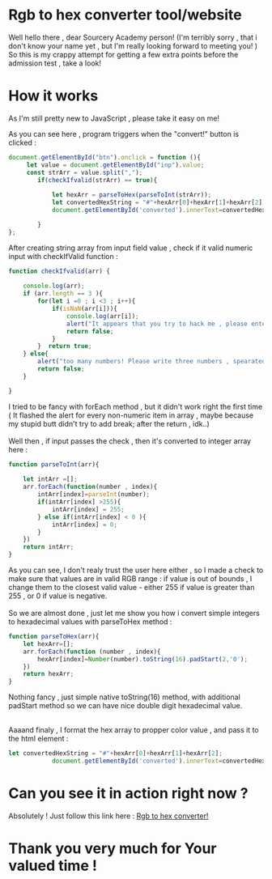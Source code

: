 # Rgb to hex converter tool/website #
Well hello there , dear Sourcery Academy person! (I'm terribly sorry , that i don't know your name yet , but I'm really looking forward to meeting you! )</br>
So this is my crappy attempt for getting a few extra points before the admission test , take a look! 

# How it works #

As I'm still pretty new to JavaScript , please take it easy on me!

As you can see here , program triggers when the "convert!" button is clicked :
```JavaScript
document.getElementById("btn").onclick = function (){
     let value = document.getElementById("inp").value;
     const strArr = value.split(",");
        if(checkIfvalid(strArr) == true){
            
            let hexArr = parseToHex(parseToInt(strArr));
            let convertedHexString = "#"+hexArr[0]+hexArr[1]+hexArr[2];
            document.getElementById('converted').innerText=convertedHexString;

        }
};
```
After creating string array from input field value , check if it valid numeric input with checkIfValid function : 
```JavaScript
function checkIfvalid(arr) {
   
    console.log(arr);
    if (arr.length == 3 ){
        for(let i =0 ; i <3 ; i++){
            if(isNaN(arr[i])){
                console.log(arr[i]);
                alert("It appears that you try to hack me , please enter only numeric values!");
                return false;
            }
        }  return true;
    } else{
        alert("too many numbers! Please write three numbers , spearated by a comma !");
        return false;
    }

}
``` 
I tried to be fancy with forEach method , but it didn't work right the first time ( It flashed the alert for every non-numeric item in array , maybe because my stupid butt didn't try to add break; after the return , idk..) </br></br>
Well then , if input passes the check , then it's converted to integer array here : 
```JavaScript
function parseToInt(arr){
    
    let intArr =[];
    arr.forEach(function(number , index){
        intArr[index]=parseInt(number);
        if(intArr[index] >255){
            intArr[index] = 255;
        } else if(intArr[index] < 0 ){
            intArr[index] = 0;
        }
    })
    return intArr;
}
```
As you can see, I don't realy trust the user here either , so I made a check to make sure that values are in valid RGB range : if value is out of bounds , I change them to the closest  valid value - either 255 if value is greater than 255 , or 0 if value is negative.</br></br>
So we are almost done , just let me show you how i convert simple integers to hexadecimal values with parseToHex method : 
```JavaScript
function parseToHex(arr){
    let hexArr=[];
    arr.forEach(function (number , index){
        hexArr[index]=Number(number).toString(16).padStart(2,'0');
    })
    return hexArr;
}
```
Nothing fancy , just simple native toString(16) method, with additional padStart method so we can have nice double digit hexadecimal value.
</br></br>

Aaaand finaly , I format the hex array to propper color value , and pass it to the html element : 
```JavaScript
let convertedHexString = "#"+hexArr[0]+hexArr[1]+hexArr[2];
            document.getElementById('converted').innerText=convertedHexString;
```

# Can you see it in action right now ?  #

Absolutely ! Just follow this link here : [Rgb to hex converter!](https://rgbtohexconverter.netlify.app/)

# Thank you very much for Your valued time ! #